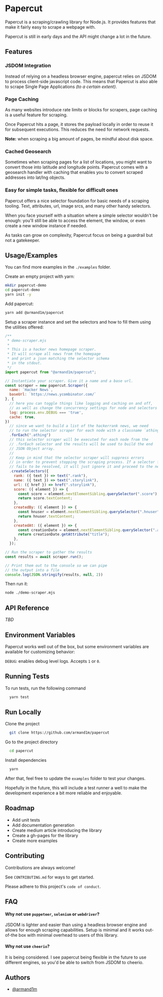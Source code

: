 # Papercut

Papercut is a scraping/crawling library for Node.js. It provides features that make it fairly easy to scrape a webpage with.

Papercut is still in early days and the API might change a lot in the future. 

## Features

### JSDOM Integration

Instead of relying on a headless browser engine, papercut relies on JSDOM to process client-side javascript code. This means that Papercut is also able to scrape Single Page Applications _(to a certain extent)_.

### Page Caching

As many websites introduce rate limits or blocks for scrapers, page caching is a useful feature for scraping.

Once Papercut hits a page, it stores the payload locally in order to reuse it for subsequent executions. This reduces the need for network requests.

**Note:** when scraping a big amount of pages, be mindful about disk space.

### Cached Geosearch

Sometimes when scraping pages for a list of locations, you might want to convert those into latitude and longitude points. Papercut comes with a geosearch handler with caching that enables you to convert scraped addresses into lat/lng objects.

### Easy for simple tasks, flexible for difficult ones

Papercut offers a nice selector foundation for basic needs of a scraping tooling. Text, attributes, url, image srcs, and many other handy selectors.

When you face yourself with a situation where a simple selector wouldn't be enough: you'll still be able to access the element, the window, or even create a new window instance if needed.

As tasks can grow on complexity, Papercut focus on being a guardrail but not a gatekeeper.

## Usage/Examples

You can find more examples in the `./examples` folder.

Create an empty project with yarn:

```sh
mkdir papercut-demo
cd papercut-demo
yarn init -y
```

Add papercut:

```sh
yarn add @armand1m/papercut
```

Setup a scraper instance and set the selectors and how to fill them using the utilities offered:

```javascript
/**
 * demo-scraper.mjs
 *
 * This is a hacker news homepage scraper.
 * It will scrape all news from the homepage
 * and print a json matching the selector schema
 * in the stdout.
 */
import papercut from "@armand1m/papercut";

// Instantiate your scraper. Give it a name and a base url.
const scraper = new papercut.Scraper({
  name: `Hacker News`,
  baseUrl: `https://news.ycombinator.com/`
}, {
  // here you can toggle things like logging and caching on and off,
  // as well as change the concurrency settings for node and selectors
  log: process.env.DEBUG === 'true',
  cache: true,
})
  // since we want to build a list of the hackerrank news, we need
  // to run the selector scraper for each node with a classname `athing`.
  .forEach(".athing")
  // this selector scraper will be executed for each node from the
  // .forEach selector and the results will be used to build the end
  // JSON Object array.
  //
  // Keep in mind that the selector scraper will suppress errors
  // in order to prevent stopping the scraping process. If a selector field
  // fails to be resolved, it will just ignore it and proceed to the next one.
  .createSelectors({
    rank: ({ text }) => text(".rank"),
    name: ({ text }) => text(".storylink"),
    url: ({ href }) => href(".storylink"),
    score: ({ element }) => {
      const score = element.nextElementSibling.querySelector(".score");
      return score.textContent;
    },
    createdBy: ({ element }) => {
      const hnuser = element.nextElementSibling.querySelector(".hnuser");
      return hnuser.textContent;
    },
    createdAt: ({ element }) => {
      const creationDate = element.nextElementSibling.querySelector(".age");
      return creationDate.getAttribute("title");
    },
  });

// Run the scraper to gather the results
const results = await scraper.run();

// Print them out to the console so we can pipe
// the output into a file
console.log(JSON.stringify(results, null, 2))
```

Then run it:

```sh
node ./demo-scraper.mjs
```
  
## API Reference

_TBD_
  
## Environment Variables

Papercut works well out of the box, but some environment variables are available for customizing behavior:

`DEBUG`: enables debug level logs. Accepts `1` or `0`.

## Running Tests

To run tests, run the following command

```bash
  yarn test
```

## Run Locally

Clone the project

```bash
  git clone https://github.com/armand1m/papercut
```

Go to the project directory

```bash
  cd papercut
```

Install dependencies

```bash
  yarn
```

After that, feel free to update the `examples` folder to test your changes.

Hopefully in the future, this will include a test runner a well to make the development experience a bit more reliable and enjoyable.

## Roadmap

- Add unit tests
- Add documentation generation
- Create medium article introducing the library
- Create a gh-pages for the library
- Create more examples

## Contributing

Contributions are always welcome!

See `CONTRIBUTING.md` for ways to get started.

Please adhere to this project's `code of conduct`.

## FAQ

#### Why not use `puppeteer`, `selenium` or `webdriver`?

JSDOM is lighter and easier than using a headless browser engine and allows for enough scraping capabilities. Setup is minimal and it works out-of-the box with minimal overhead to users of this library. 

#### Why not use `cheerio`?

It is being considered. I see papercut being flexible in the future to use different engines, so you'd be able to switch from JSDOM to cheerio.

## Authors

- [@armand1m](https://www.github.com/armand1m)

